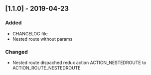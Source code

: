 ## [1.1.0] - 2019-04-23
### Added
- CHANGELOG file
- Nested route without params
### Changed
- Nested route dispached redux action 
ACTION_NESTEDROUTE to ACTION_ROUTE_NESTEDROUTE